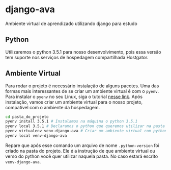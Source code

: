 # django-ava
Ambiente virtual de aprendizado utilizando django para estudo

## Python
Utilizaremos o python 3.5.1 para nosso desenvolvimento, pois essa versão tem suporte nos serviços de hospedagem compartilhada Hostgator.

## Ambiente Virtual
Para rodar o projeto é necessário instalação de alguns pacotes. Uma das formas mais interessantes de se criar um ambiente virtual é com o `pyenv`. Para instalar o `pyenv` no seu Linux, siga o tutorial [nesse link](https://medium.com/data-hackers/guia-de-instala%C3%A7%C3%A3o-do-pyenv-no-ubuntu-16-04-18-04-33a33faa4d5). Após instalação, vamos criar um ambiente virtual para o nosso projeto, compatível com o ambiente da hospedagem.
```sh
cd pasta_do_projeto
pyenv install 3.5.1 # Instalamos na máquina o python 3.5.1
pyenv local 3.5.1 # Declaramos o python que queremos utilizar na pasta atual
pyenv virtualenv venv-django-ava # Criar um ambiente virtual com python 3.5.1 de nome venv-django-ava
pyenv local venv-django-ava
```
Repare que após esse comando um arquivo de nome `.python-version` foi criado na pasta do projeto. Ele é a instrução de que ambiente virtual ou verso do python você quer utilizar naquela pasta. No caso estará escrito `venv-django-ava`.

